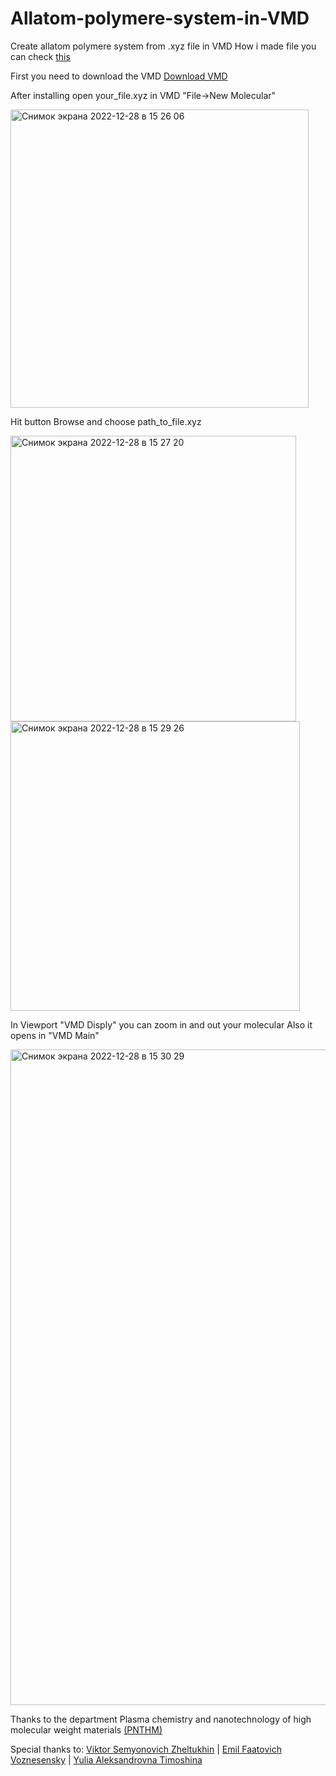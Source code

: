 # Allatom-polymere-system-in-VMD

Create allatom polymere system from .xyz file in VMD
How i made file you can check [this](https://github.com/nikoincc/allatom-polymer-system-coordinate)

First you need to download the VMD 
[Download VMD](https://www.ks.uiuc.edu/Development/Download/download.cgi?PackageName=VMD)

After installing open your_file.xyz in VMD
"File->New Molecular"

<img width="477" alt="Снимок экрана 2022-12-28 в 15 26 06" src="https://user-images.githubusercontent.com/118219943/209812645-15a8affe-9686-4dcf-9fb3-89dc272680fa.png">

Hit button Browse and choose path_to_file.xyz

<img width="457" alt="Снимок экрана 2022-12-28 в 15 27 20" src="https://user-images.githubusercontent.com/118219943/209812889-38fd75c1-1b30-4029-a428-15691bd690ab.png">

<img width="463" alt="Снимок экрана 2022-12-28 в 15 29 26" src="https://user-images.githubusercontent.com/118219943/209812899-56794d1e-385c-4563-bee2-99c9485a9cff.png">

In Viewport "VMD Disply" you can zoom in and out your molecular
Also it opens in "VMD Main"

<img width="1049" alt="Снимок экрана 2022-12-28 в 15 30 29" src="https://user-images.githubusercontent.com/118219943/209813255-c9d70cb2-c740-4e55-8b85-1cef9eb8fed8.png">

Thanks to the department Plasma chemistry and nanotechnology of high molecular weight materials
[(PNTHM)](http://www.kstu.ru/1leveltest.jsp?idparent=1575)

Special thanks to:
[Viktor Semyonovich Zheltukhin](http://www.kstu.ru/emp_detail.jsp?id=35509&idparent=1575)
 | [Emil Faatovich Voznesensky](http://www.kstu.ru/emp_detail.jsp?id=1176002&idparent=1575)
 | [Yulia Aleksandrovna Timoshina](http://www.kstu.ru/emp_detail.jsp?id=38291&idparent=1575)


